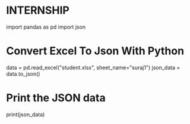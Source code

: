 # INTERNSHIP
import pandas as pd
import json

# Convert Excel To Json With Python
data = pd.read_excel("student.xlsx", sheet_name="suraj1")
json_data = data.to_json()

# Print the JSON data
print(json_data)
